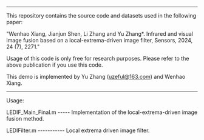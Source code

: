 *************************************************************************************************************************************************************************
This repository contains the source code and datasets used in the following paper:

"Wenhao Xiang, Jianjun Shen, Li Zhang and Yu Zhang*. Infrared and visual image fusion based on a local-extrema-driven image filter, Sensors, 2024, 24 (7), 2271."


Usage of this code is only free for research purposes. Please refer to the above publication if you use this code. 

This demo is implemented by Yu Zhang (uzeful@163.com) and Wenhao Xiang.
*************************************************************************************************************************************************************************

Usage:

LEDIF_Main_Final.m ----- Implementation of the local-extrema-driven image fusion method.

LEDIFilter.m ----------- Local extrema driven image filter.
